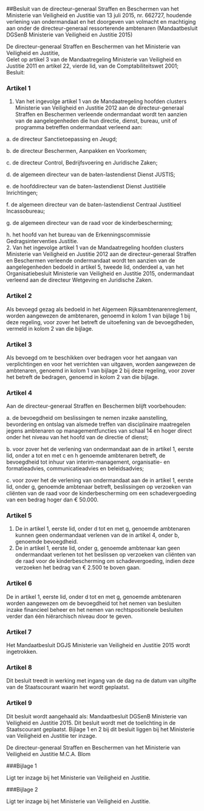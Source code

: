 <meta http-equiv='Content-Type' content='text/html; charset=utf-8' />

##Besluit van de directeur-generaal Straffen en Beschermen van het Ministerie van Veiligheid en Justitie van 13 juli 2015, nr. 662727, houdende verlening van ondermandaat en het doorgeven van volmacht en machtiging aan onder de directeur-generaal ressorterende ambtenaren (Mandaatbesluit DGSenB Ministerie van Veiligheid en Justitie 2015)

De directeur-generaal Straffen en Beschermen van het Ministerie van Veiligheid en Justitie,  
Gelet op artikel 3 van de Mandaatregeling Ministerie van Veiligheid en Justitie 2011 en artikel 22, vierde lid, van de Comptabiliteitswet 2001;
Besluit:    

### Artikel   1  

1.  Van het ingevolge artikel 1 van de Mandaatregeling hoofden clusters Ministerie van Veiligheid en Justitie 2012 aan de directeur-generaal Straffen en Beschermen verleende ondermandaat wordt ten aanzien van de aangelegenheden die hun directie, dienst, bureau, unit of programma betreffen ondermandaat verleend aan: 

a. de directeur Sanctietoepassing en Jeugd;  

b. de directeur Beschermen, Aanpakken en Voorkomen;  

c. de directeur Control, Bedrijfsvoering en Juridische Zaken;  

d. de algemeen directeur van de baten-lastendienst Dienst JUSTIS;  

e. de hoofddirecteur van de baten-lastendienst Dienst Justitiële Inrichtingen;  

f. de algemeen directeur van de baten-lastendienst Centraal Justitieel Incassobureau;  

g. de algemeen directeur van de raad voor de kinderbescherming;  

h. het hoofd van het bureau van de Erkenningscommissie Gedragsinterventies Justitie.     
2.  Van het ingevolge artikel 1 van de Mandaatregeling hoofden clusters Ministerie van Veiligheid en Justitie 2012 aan de directeur-generaal Straffen en Beschermen verleende ondermandaat wordt ten aanzien van de aangelegenheden bedoeld in artikel 5, tweede lid, onderdeel a, van het Organisatiebesluit Ministerie van Veiligheid en Justitie 2015, ondermandaat verleend aan de directeur Wetgeving en Juridische Zaken.  

### Artikel   2  

Als bevoegd gezag als bedoeld in het Algemeen Rijksambtenarenreglement, worden aangewezen de ambtenaren, genoemd in kolom 1 van bijlage 1 bij deze regeling, voor zover het betreft de uitoefening van de bevoegdheden, vermeld in kolom 2 van die bijlage. 

### Artikel   3  

Als bevoegd om te beschikken over bedragen voor het aangaan van verplichtingen en voor het verrichten van uitgaven, worden aangewezen de ambtenaren, genoemd in kolom 1 van bijlage 2 bij deze regeling, voor zover het betreft de bedragen, genoemd in kolom 2 van die bijlage. 

### Artikel   4  

Aan de directeur-generaal Straffen en Beschermen blijft voorbehouden: 

a. de bevoegdheid om beslissingen te nemen inzake aanstelling, bevordering en ontslag van alsmede treffen van disciplinaire maatregelen jegens ambtenaren op managementfuncties van schaal 14 en hoger direct onder het niveau van het hoofd van de directie of dienst;  

b. voor zover het de verlening van ondermandaat aan de in artikel 1, eerste lid, onder a tot en met c en h genoemde ambtenaren betreft, de bevoegdheid tot inhuur van interim-management, organisatie- en formatieadvies, communicatieadvies en beleidsadvies;  

c. voor zover het de verlening van ondermandaat aan de in artikel 1, eerste lid, onder g, genoemde ambtenaar betreft, beslissingen op verzoeken van cliënten van de raad voor de kinderbescherming om een schadevergoeding van een bedrag hoger dan € 50.000.   

### Artikel   5  

1.  De in artikel 1, eerste lid, onder d tot en met g, genoemde ambtenaren kunnen geen ondermandaat verlenen van de in artikel 4, onder b, genoemde bevoegdheid.   
2.  De in artikel 1, eerste lid, onder g, genoemde ambtenaar kan geen ondermandaat verlenen tot het beslissen op verzoeken van cliënten van de raad voor de kinderbescherming om schadevergoeding, indien deze verzoeken het bedrag van € 2.500 te boven gaan.  

### Artikel  6  

De in artikel 1, eerste lid, onder d tot en met g, genoemde ambtenaren worden aangewezen om de bevoegdheid tot het nemen van besluiten inzake financieel beheer en het nemen van rechtspositionele besluiten verder dan één hiërarchisch niveau door te geven. 

### Artikel  7  

Het Mandaatbesluit DGJS Ministerie van Veiligheid en Justitie 2015 wordt ingetrokken. 

### Artikel  8  

Dit besluit treedt in werking met ingang van de dag na de datum van uitgifte van de Staatscourant waarin het wordt geplaatst. 

### Artikel  9  

Dit besluit wordt aangehaald als: Mandaatbesluit DGSenB Ministerie van Veiligheid en Justitie 2015. 
Dit besluit wordt met de toelichting in de Staatscourant geplaatst. Bijlage 1 en 2 bij dit besluit liggen bij het Ministerie van Veiligheid en Justitie ter inzage.  

De directeur-generaal Straffen en Beschermen van het Ministerie van Veiligheid en Justitie 
M.C.A. Blom    

###Bijlage 1 

Ligt ter inzage bij het Ministerie van Veiligheid en Justitie.

###Bijlage 2 

Ligt ter inzage bij het Ministerie van Veiligheid en Justitie.
